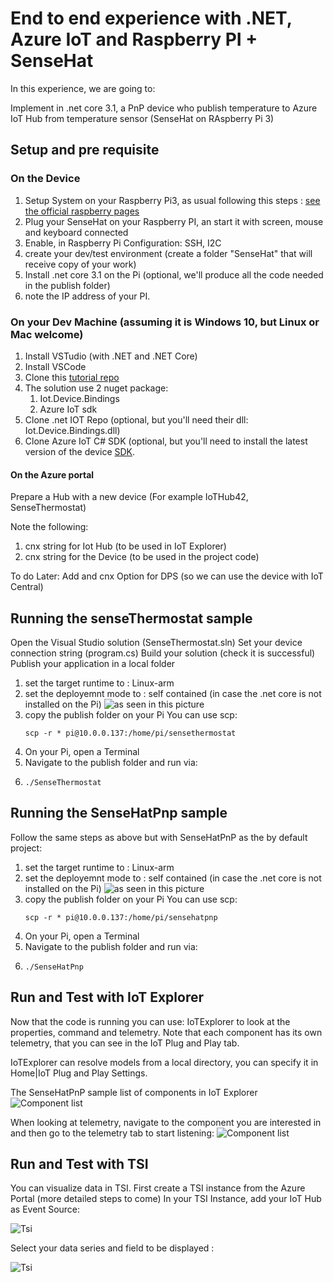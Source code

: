 # End to end experience with .NET, Azure IoT and Raspberry PI + SenseHat

In this experience, we are going to:

Implement in .net core 3.1, a PnP device who publish temperature to Azure IoT Hub from temperature sensor (SenseHat on RAspberry Pi 3)


## Setup and pre requisite

### On the Device

1. Setup System on your Raspberry Pi3, as usual following this steps : [see the official raspberry pages](https://www.raspberrypi.org/software/) 
1. Plug your SenseHat on your Raspberry PI, an start it with screen, mouse and keyboard connected
1. Enable, in Raspberry Pi Configuration: SSH, I2C 
1. create your dev/test environment (create a folder "SenseHat" that will receive copy of your work)
1. Install .net core 3.1 on the Pi (optional, we'll produce all the code needed in the publish folder)
1. note the IP address of your PI.

### On your Dev Machine (assuming it is Windows 10, but Linux or Mac welcome)

1. Install VSTudio (with .NET and .NET Core)
1. Install VSCode
1. Clone this [tutorial repo](https://github.com/ericmitt/IotPnp/tree/master/SenseHat)
1. The solution use 2 nuget package:
    1. Iot.Device.Bindings
    1. Azure IoT sdk  
1. Clone .net IOT Repo (optional, but you'll need their dll: Iot.Device.Bindings.dll)
1. Clone Azure IoT C# SDK (optional, but you'll need to install the  latest version of the device [SDK](https://www.nuget.org/packages/Microsoft.Azure.Devices/).

#### On the Azure portal
Prepare a Hub with a new device
(For example IoTHub42, SenseThermostat)

Note the following:
1. cnx string for Iot Hub (to be used in IoT Explorer)
1. cnx string for the Device (to be used in the project code)


To do Later: Add and cnx Option for DPS (so we can use the device with IoT Central)

## Running the senseThermostat sample

Open the Visual Studio solution (SenseThermostat.sln)
Set your device connection string (program.cs)
Build your solution (check it is successful)
Publish your application in a local folder
1. set the target runtime to : Linux-arm
1. set the deployemnt mode to : self contained (in case the .net core is not installed on the Pi) 
    ![as seen in this picture](./Media/cnfg_Publish.jpg    )
1. copy the publish folder on your Pi
    You can use scp: 
    ```dotnetcli
    scp -r * pi@10.0.0.137:/home/pi/sensethermostat
    ```
1. On your Pi, open a Terminal
1. Navigate to the publish folder and run via:
1. ```dotnetcli
   ./SenseThermostat 
   ```

## Running the SenseHatPnp sample
Follow the same steps as above but with SenseHatPnP as the by default project:
1. set the target runtime to : Linux-arm
1. set the deployemnt mode to : self contained (in case the .net core is not installed on the Pi) 
    ![as seen in this picture](./Media/cnfg_Publish.jpg    )
1. copy the publish folder on your Pi
    You can use scp: 
    ```dotnetcli
    scp -r * pi@10.0.0.137:/home/pi/sensehatpnp
    ```
1. On your Pi, open a Terminal
1. Navigate to the publish folder and run via:
1. ```dotnetcli
   ./SenseHatPnp 
   ```


## Run and Test with IoT Explorer
Now that the code is running you can use:
IoTExplorer to look at the properties, command and telemetry. Note that each component has its own telemetry, that you can see in the IoT Plug and Play tab.

IoTExplorer can resolve models from a local directory, you can specify it in Home|IoT Plug and Play Settings.

The SenseHatPnP sample list of components in IoT Explorer
![Component list](./Media/iotexplorer1.JPG)

When looking at telemetry, navigate to the component you are interested in and then go to the telemetry tab to start listening:
![Component list](./Media/iotexplorer2.JPG)


## Run and Test with TSI
You can visualize data in TSI.
First create a TSI instance from the Azure Portal (more detailed steps to come)
In your TSI Instance, add your IoT Hub as Event Source: 

![Tsi ](./Media/tsi1.jpg)

Select your data series and field to be displayed :

![Tsi ](./Media/tsi3.jpg)

